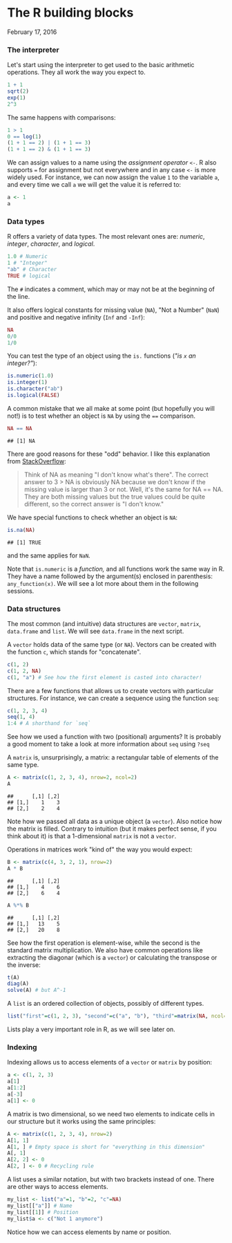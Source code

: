 The R building blocks
================
February 17, 2016

### The interpreter

Let's start using the interpreter to get used to the basic arithmetic operations. They all work the way you expect to.

``` r
1 + 1
sqrt(2)
exp(1)
2^3
```

The same happens with comparisons:

``` r
1 > 1
0 == log(1)
(1 + 1 == 2) | (1 + 1 == 3)
(1 + 1 == 2) & (1 + 1 == 3)
```

We can assign values to a name using the *assignment operator* `<-`. R also supports `=` for assignment but not everywhere and in any case `<-` is more widely used. For instance, we can now assign the value `1` to the variable `a`, and every time we call `a` we will get the value it is referred to:

``` r
a <- 1
a
```

### Data types

R offers a variety of data types. The most relevant ones are: *numeric*, *integer*, *character*, and *logical*.

``` r
1.0 # Numeric
1 # "Integer"
"ab" # Character
TRUE # logical
```

The `#` indicates a comment, which may or may not be at the beginning of the line.

It also offers logical constants for missing value (`NA`), "Not a Number" (`NaN`) and positive and negative infinity (`Inf` and `-Inf`):

``` r
NA
0/0
1/0
```

You can test the type of an object using the `is.` functions (*"is `x` an integer?"*):

``` r
is.numeric(1.0)
is.integer(1)
is.character("ab")
is.logical(FALSE)
```

A common mistake that we all make at some point (but hopefully you will not!) is to test whether an object is `NA` by using the `==` comparison.

``` r
NA == NA
```

    ## [1] NA

There are good reasons for these "odd" behavior. I like this explanation from [StackOverflow](http://stackoverflow.com/questions/25100974/na-matches-na-but-is-not-equal-to-na-why):

> Think of NA as meaning "I don't know what's there". The correct answer to 3 &gt; NA is obviously NA because we don't know if the missing value is larger than 3 or not. Well, it's the same for NA == NA. They are both missing values but the true values could be quite different, so the correct answer is "I don't know."

We have special functions to check whether an object is `NA`:

``` r
is.na(NA)
```

    ## [1] TRUE

and the same applies for `NaN`.

Note that `is.numeric` is a *function,* and all functions work the same way in R. They have a name followed by the argument(s) enclosed in parenthesis: `any_function(x)`. We will see a lot more about them in the following sessions.

### Data structures

The most common (and intuitive) data structures are `vector`, `matrix`, `data.frame` and `list`. We will see `data.frame` in the next script.

A `vector` holds data of the same type (or `NA`). Vectors can be created with the function `c`, which stands for "concatenate".

``` r
c(1, 2)
c(1, 2, NA)
c(1, "a") # See how the first element is casted into character!
```

There are a few functions that allows us to create vectors with particular structures. For instance, we can create a sequence using the function `seq`:

``` r
c(1, 2, 3, 4)
seq(1, 4)
1:4 # A shorthand for `seq`
```

See how we used a function with two (positional) arguments? It is probably a good moment to take a look at more information about `seq` using `?seq`

A `matrix` is, unsurprisingly, a matrix: a rectangular table of elements of the same type.

``` r
A <- matrix(c(1, 2, 3, 4), nrow=2, ncol=2)
A
```

    ##      [,1] [,2]
    ## [1,]    1    3
    ## [2,]    2    4

Note how we passed all data as a unique object (a `vector`). Also notice how the matrix is filled. Contrary to intuition (but it makes perfect sense, if you think about it) is that a 1-dimensional `matrix` is not a `vector`.

Operations in matrices work "kind of" the way you would expect:

``` r
B <- matrix(c(4, 3, 2, 1), nrow=2)
A * B
```

    ##      [,1] [,2]
    ## [1,]    4    6
    ## [2,]    6    4

``` r
A %*% B
```

    ##      [,1] [,2]
    ## [1,]   13    5
    ## [2,]   20    8

See how the first operation is element-wise, while the second is the standard matrix multiplication. We also have common operations like extracting the diagonar (which is a `vector`) or calculating the transpose or the inverse:

``` r
t(A)
diag(A)
solve(A) # but A^-1
```

A `list` is an ordered collection of objects, possibly of different types.

``` r
list("first"=c(1, 2, 3), "second"=c("a", "b"), "third"=matrix(NA, ncol=2, nrow=2))
```

Lists play a very important role in R, as we will see later on.

### Indexing

Indexing allows us to access elements of a `vector` or `matrix` by position:

``` r
a <- c(1, 2, 3)
a[1]
a[1:2]
a[-3]
a[1] <- 0
```

A matrix is two dimensional, so we need two elements to indicate cells in our structure but it works using the same principles:

``` r
A <- matrix(c(1, 2, 3, 4), nrow=2)
A[1, 1]
A[1, ] # Empty space is short for "everything in this dimension"
A[, 1]
A[2, 2] <- 0
A[2, ] <- 0 # Recycling rule
```

A list uses a similar notation, but with two brackets instead of one. There are other ways to access elements.

``` r
my_list <- list("a"=1, "b"=2, "c"=NA)
my_list[["a"]] # Name
my_list[[1]] # Position
my_list$a <- c("Not 1 anymore")
```

Notice how we can access elements by name or position.
